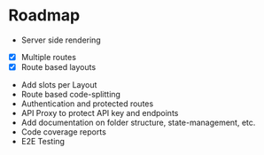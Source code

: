 # Roadmap
- Server side rendering
- [x] Multiple routes
- [x] Route based layouts
- Add slots per Layout
- Route based code-splitting
- Authentication and protected routes
- API Proxy to protect API key and endpoints
- Add documentation on folder structure, state-management, etc.
- Code coverage reports
- E2E Testing
